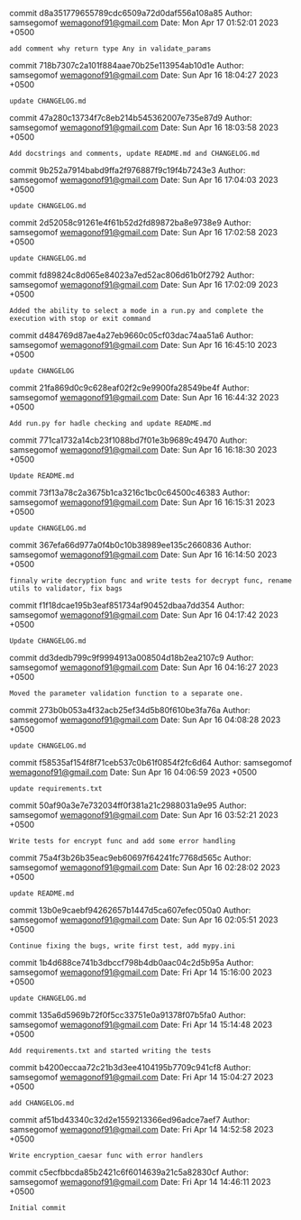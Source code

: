 commit d8a351779655789cdc6509a72d0daf556a108a85
Author: samsegomof <wemagonof91@gmail.com>
Date:   Mon Apr 17 01:52:01 2023 +0500

    add comment why return type Any in validate_params

commit 718b7307c2a101f884aae70b25e113954ab10d1e
Author: samsegomof <wemagonof91@gmail.com>
Date:   Sun Apr 16 18:04:27 2023 +0500

    update CHANGELOG.md

commit 47a280c13734f7c8eb214b545362007e735e87d9
Author: samsegomof <wemagonof91@gmail.com>
Date:   Sun Apr 16 18:03:58 2023 +0500

    Add docstrings and comments, update README.md and CHANGELOG.md

commit 9b252a7914babd9ffa2f976887f9c19f4b7243e3
Author: samsegomof <wemagonof91@gmail.com>
Date:   Sun Apr 16 17:04:03 2023 +0500

    update CHANGELOG.md

commit 2d52058c91261e4f61b52d2fd89872ba8e9738e9
Author: samsegomof <wemagonof91@gmail.com>
Date:   Sun Apr 16 17:02:58 2023 +0500

    update CHANGELOG.md

commit fd89824c8d065e84023a7ed52ac806d61b0f2792
Author: samsegomof <wemagonof91@gmail.com>
Date:   Sun Apr 16 17:02:09 2023 +0500

    Added the ability to select a mode in a run.py and complete the execution with stop or exit command

commit d484769d87ae4a27eb9660c05cf03dac74aa51a6
Author: samsegomof <wemagonof91@gmail.com>
Date:   Sun Apr 16 16:45:10 2023 +0500

    update CHANGELOG

commit 21fa869d0c9c628eaf02f2c9e9900fa28549be4f
Author: samsegomof <wemagonof91@gmail.com>
Date:   Sun Apr 16 16:44:32 2023 +0500

    Add run.py for hadle checking and update README.md

commit 771ca1732a14cb23f1088bd7f01e3b9689c49470
Author: samsegomof <wemagonof91@gmail.com>
Date:   Sun Apr 16 16:18:30 2023 +0500

    Update README.md

commit 73f13a78c2a3675b1ca3216c1bc0c64500c46383
Author: samsegomof <wemagonof91@gmail.com>
Date:   Sun Apr 16 16:15:31 2023 +0500

    update CHANGELOG.md

commit 367efa66d977a0f4b0c10b38989ee135c2660836
Author: samsegomof <wemagonof91@gmail.com>
Date:   Sun Apr 16 16:14:50 2023 +0500

    finnaly write decryption func and write tests for decrypt func, rename utils to validator, fix bags

commit f1f18dcae195b3eaf851734af90452dbaa7dd354
Author: samsegomof <wemagonof91@gmail.com>
Date:   Sun Apr 16 04:17:42 2023 +0500

    Update CHANGELOG.md

commit dd3dedb799c9f9994913a008504d18b2ea2107c9
Author: samsegomof <wemagonof91@gmail.com>
Date:   Sun Apr 16 04:16:27 2023 +0500

    Moved the parameter validation function to a separate one.

commit 273b0b053a4f32acb25ef34d5b80f610be3fa76a
Author: samsegomof <wemagonof91@gmail.com>
Date:   Sun Apr 16 04:08:28 2023 +0500

    update CHANGELOG.md

commit f58535af154f8f71ceb537c0b61f0854f2fc6d64
Author: samsegomof <wemagonof91@gmail.com>
Date:   Sun Apr 16 04:06:59 2023 +0500

    update requirements.txt

commit 50af90a3e7e732034ff0f381a21c2988031a9e95
Author: samsegomof <wemagonof91@gmail.com>
Date:   Sun Apr 16 03:52:21 2023 +0500

    Write tests for encrypt func and add some error handling

commit 75a4f3b26b35eac9eb60697f64241fc7768d565c
Author: samsegomof <wemagonof91@gmail.com>
Date:   Sun Apr 16 02:28:02 2023 +0500

    update README.md

commit 13b0e9caebf94262657b1447d5ca607efec050a0
Author: samsegomof <wemagonof91@gmail.com>
Date:   Sun Apr 16 02:05:51 2023 +0500

    Continue fixing the bugs, write first test, add mypy.ini

commit 1b4d688ce741b3dbccf798b4db0aac04c2d5b95a
Author: samsegomof <wemagonof91@gmail.com>
Date:   Fri Apr 14 15:16:00 2023 +0500

    update CHANGELOG.md

commit 135a6d5969b72f0f5cc33751e0a91378f07b5fa0
Author: samsegomof <wemagonof91@gmail.com>
Date:   Fri Apr 14 15:14:48 2023 +0500

    Add requirements.txt and started writing the tests

commit b4200eccaa72c21b3d3ee4104195b7709c941cf8
Author: samsegomof <wemagonof91@gmail.com>
Date:   Fri Apr 14 15:04:27 2023 +0500

    add CHANGELOG.md

commit af51bd43340c32d2e1559213366ed96adce7aef7
Author: samsegomof <wemagonof91@gmail.com>
Date:   Fri Apr 14 14:52:58 2023 +0500

    Write encryption_caesar func with error handlers

commit c5ecfbbcda85b2421c6f6014639a21c5a82830cf
Author: samsegomof <wemagonof91@gmail.com>
Date:   Fri Apr 14 14:46:11 2023 +0500

    Initial commit

